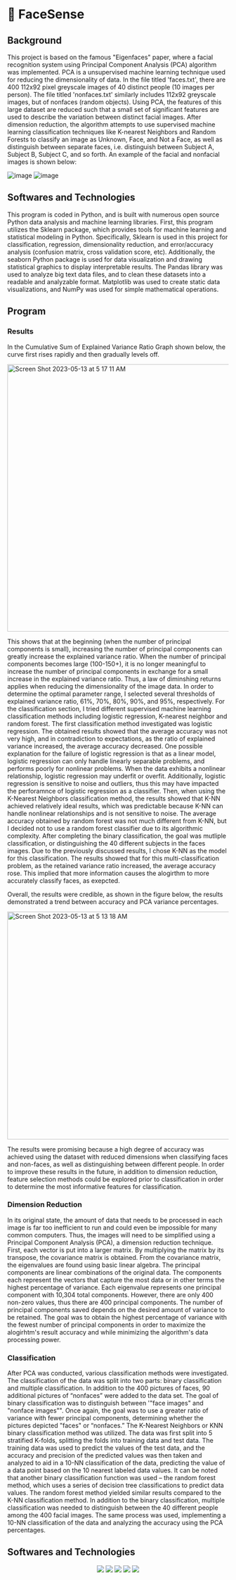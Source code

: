 # 👥 FaceSense

## Background
This project is based on the famous "Eigenfaces" paper, where a facial recognition system using Principal Component Analysis (PCA) algorithm was implemented. PCA is a unsupervised machine learning technique used for reducing the dimensionality of data. In the file titled 'faces.txt', there are 400 112x92 pixel greyscale images of 40 distinct people (10 images per person). The file titled 'nonfaces.txt' similarly includes 112x92 greyscale images, but of nonfaces (random objects). Using PCA, the features of this large dataset are reduced such that a small set of significant features are used to describe the variation between distinct facial images. After dimension reduction, the algorithm attempts to use supervised machine learning classification techniques like K-nearest Neighbors and Random Forests to classify an image as Unknown, Face, and Not a Face, as well as distinguish between separate faces, i.e. distinguish between Subject A, Subject B, Subject C, and so forth. An example of the facial and nonfacial images is shown below:

![image](https://github.com/anthonyjzhang/Facial-Recognition/assets/97823062/210240c9-6be8-4a38-8be4-125b78d29516)
![image](https://github.com/anthonyjzhang/Facial-Recognition/assets/97823062/4f24b517-bde6-44df-8df5-afb3f57eeba5)

## Softwares and Technologies
This program is coded in Python, and is built with numerous open source Python data analysis and machine learning libraries. First, this program utilizes the Sklearn package, which provides tools for machine learning and statistical modeling in Python. Specifically, Sklearn is used in this project for classification, regression, dimensionality reduction, and error/accuracy analysis (confusion matrix, cross validation score, etc). Additionally, the seaborn Python package is used for data visualization and drawing statistical graphics to display interpretable results. The Pandas library was used to analyze big text data files, and to clean these datasets into a readable and analyzable format. Matplotlib was used to create static data visualizations, and NumPy was used for simple mathematical operations.

## Program

### Results
In the Cumulative Sum of Explained Variance Ratio Graph shown below, the curve first rises rapidly and then gradually levels off. 

<img width="608" alt="Screen Shot 2023-05-13 at 5 17 11 AM" src="https://github.com/anthonyjzhang/Facial-Recognition/assets/97823062/af22d974-7ae2-4e5e-bf93-5497efc1e655">

This shows that at the beginning (when the number of principal components is small), increasing the number of principal components can greatly increase the explained variance ratio. When the number of principal components becomes large (100-150+), it is no longer meaningful to increase the number of principal components in exchange for a small increase in the explained variance ratio. Thus, a law of diminshing returns applies when reducing the dimensionality of the image data. In order to determine the optimal parameter range, I selected several thresholds of explained variance ratio, 61%, 70%, 80%, 90%, and 95%, respectively. For the classification section, I tried different supervised machine learning classification methods including logistic regression, K-nearest neighbor and random forest. The first classification method investigated was logistic regression. The obtained results showed that the average accuracy was not very high, and in contradiction to expectations, as the ratio of explained variance increased, the average accuracy decreased. One possible explanation for the failure of logistic regression is that as a linear model, logistic regression can only handle linearly separable problems, and performs poorly for nonlinear problems. When the data exhibits a nonlinear relationship, logistic regression may underfit or overfit. Additionally, logistic regression is sensitive to noise and outliers, thus this may have impacted the perforamnce of logistic regression as a classifier.  Then, when using the K-Nearest Neighbors classification method, the results showed that K-NN achieved relatively ideal results, which was predictable because K-NN can handle nonlinear relationships and is not sensitive to noise. The average accuracy obtained by random forest was not much different from K-NN, but I decided not to use a random forest classifier due to its algorithmic complexity. After completing the binary classification, the goal was mutliple classification, or distinguishing the 40 different subjects in the faces images. Due to the previously discussed results, I chose K-NN as the model for this classification. The results showed that for this multi-classification problem, as the retained variance ratio increased, the average accuracy rose. This implied that more information causes the alogirthm to more accurately classify faces, as exepcted.

Overall, the results were credible, as shown in the figure below, the results demonstrated a trend between accuracy and PCA variance percentages. 

<img width="518" alt="Screen Shot 2023-05-13 at 5 13 18 AM" src="https://github.com/anthonyjzhang/Facial-Recognition/assets/97823062/1d612d63-c713-48f9-9f7f-2fe95d473ab4">


The results were promising because a high degree of accuracy was achieved using the dataset with reduced dimensions when classifying faces and non-faces, as well as distinguishing between different people. In order to improve these results in the future, in addition to dimension reduction, feature selection methods could be explored prior to classification in order to determine the most informative features for classification.

### Dimension Reduction
In its original state, the amount of data that needs to be processed in each image is far too inefficient to run and could even be impossible for many common computers. Thus, the images will need to be simplified using a Principal Component Analysis (PCA), a dimension reduction technique. First, each vector is put into a larger matrix. By multiplying the matrix by its transpose, the covariance matrix is obtained. From the covariance matrix, the eigenvalues are found using basic linear algebra. The principal components are linear combinations of the original data. The components each represent the vectors that capture the most data or in other terms the highest percentage of variance. Each eigenvalue represents one principal component with 10,304 total components. However, there are only 400 non-zero values, thus there are 400 principal components. The number of principal components saved depends on the desired amount of variance to be retained. The goal was to obtain the highest percentage of variance with the fewest number of principal components in order to maximize the alogirhtm's result accuracy and while minimizing the algorithm's data processing power. 

### Classification
After PCA was conducted, various classification methods were investigated. The classification of the data was split into two parts: binary classification and multiple classification. In addition to the 400 pictures of faces, 90 additional pictures of “nonfaces” were added to the data set. The goal of binary classification was to distinguish between '"face images" and "nonface images"". Once again, the goal was to use a greater ratio of variance with fewer principal components, determining whether the pictures depicted "faces" or “nonfaces.” The K-Nearest Neighbors or KNN binary classification method was utilized. The data was first split into 5 stratified K-folds, splitting the folds into training data and test data. The training data was used to predict the values of the test data, and the accuracy and precision of the predicted values was then taken and analyzed to aid in a 10-NN classification of the data, predicting the value of a data point based on the 10 nearest labeled data values. It can be noted that another binary classification function was used – the random forest method, which uses a series of decision tree classifications to predict data values. The random forest method yielded similar results compared to the K-NN classification method. In addition to the binary classification, multiple classification was needed to distinguish between the 40 different people among the 400 facial images. The same process was used, implementing a 10-NN classification of the data and analyzing the accuracy using the PCA percentages. 

## Softwares and Technologies

<div align="center">
 <img src="https://img.shields.io/badge/numpy-%23013243.svg?style=for-the-badge&logo=numpy&logoColor=white"/>
 <img src="https://img.shields.io/badge/pandas-%23150458.svg?style=for-the-badge&logo=pandas&logoColor=white"/>
 <img src="https://img.shields.io/badge/scikit--learn-%23F7931E.svg?style=for-the-badge&logo=scikit-learn&logoColor=white"/>
<img src="https://img.shields.io/badge/json-5E5C5C?style=for-the-badge&logo=json&logoColor=white"/>
    <img src="https://img.shields.io/badge/python-3670A0?style=for-the-badge&logo=python&logoColor=ffdd54"/>
</div>



